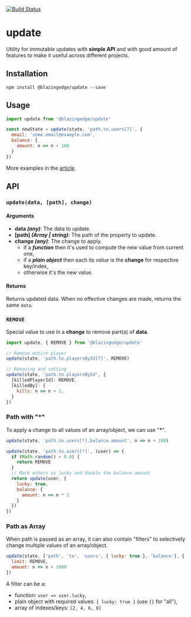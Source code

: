 [![Build Status](https://travis-ci.org/blazing-edge-labs/update.svg?branch=master)](https://travis-ci.org/blazing-edge-labs/update)

# update

Utility for immutable updates with **simple API** and with good amount of features to make it useful across different projects.

## Installation

`npm install @blazingedge/update --save`

## Usage

```js
import update from '@blazingedge/update'

const newState = update(state, 'path.to.users[7]', {
  email: 'some.email@example.com',
  balance: {
    amount: n => n + 100
  }
})

```
More examples in the [article](https://blog.blazingedge.io/immutable-update/).

## API

### `update(data, [path], change)`

#### Arguments

* **data *(any)***: The data to update.
* **[path] *(Array | string)***: The path of the property to update.
* **change *(any)***: The change to apply.
  * if a ***function*** then it's used to compute the new value from current one,
  * if a ***plain object*** then each its *value* is the **change** for respective key/index,
  * otherwise it's the new value.

#### Returns

Returns updated data. When no effective changes are made, returns the same `data`.

### `REMOVE`

Special value to use in a **change** to remove part(s) of **data**.

```js
import update, { REMOVE } from '@blazingedge/update'

// Remove entire player
update(state, 'path.to.playersById[7]', REMOVE)

// Removing and setting
update(state, 'path.to.playersById', {
  [killedPlayerId]: REMOVE,
  [killedBy]: {
    kills: n => n + 1,
  }
})
```

### Path with "**\***"

To apply a change to all values of an array/object, we can use "**\***".

```js
update(state, 'path.to.users[*].balance.amount', n => n + 100)

update(state, 'path.to.users[*]', (user) => {
  if (Math.random() < 0.8) {
    return REMOVE
  }
  // Mark others as lucky and double the balance amount
  return update(user, {
    lucky: true,
    balance: {
      amount: n => n * 2
    }
  })
})
```

### Path as Array

When path is passed as an array, it can also contain "filters" to selectively change multiple values of an array/object.

```js
update(state, ['path', 'to', 'users', { lucky: true }, 'balance'], {
  limit: REMOVE,
  amount: n => n + 1000
})
```

A filter can be a:
  * function: `user => user.lucky`,
  * plain object with required values: `{ lucky: true }` (use `{}` for "all"),
  * array of indexes/keys: `[2, 4, 6, 8]`
